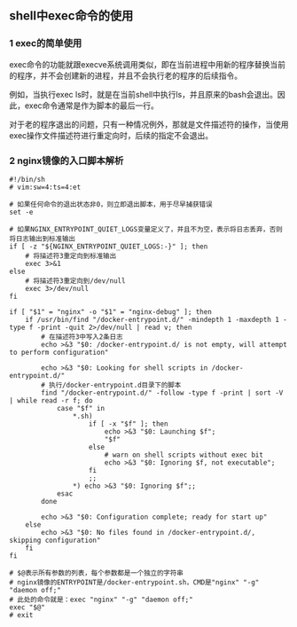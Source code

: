## shell中exec命令的使用

### 1 exec的简单使用

exec命令的功能就跟execve系统调用类似，即在当前进程中用新的程序替换当前的程序，并不会创建新的进程，并且不会执行老的程序的后续指令。

例如，当执行exec ls时，就是在当前shell中执行ls，并且原来的bash会退出。因此，exec命令通常是作为脚本的最后一行。

对于老的程序退出的问题，只有一种情况例外，那就是文件描述符的操作，当使用exec操作文件描述符进行重定向时，后续的指定不会退出。

### 2 nginx镜像的入口脚本解析

``` shell
#!/bin/sh
# vim:sw=4:ts=4:et

# 如果任何命令的退出状态非0，则立即退出脚本，用于尽早捕获错误
set -e

# 如果NGINX_ENTRYPOINT_QUIET_LOGS变量定义了，并且不为空，表示将日志丢弃，否则将日志输出到标准输出
if [ -z "${NGINX_ENTRYPOINT_QUIET_LOGS:-}" ]; then
	# 将描述符3重定向到标准输出
    exec 3>&1
else
	# 将描述符3重定向到/dev/null
    exec 3>/dev/null
fi

if [ "$1" = "nginx" -o "$1" = "nginx-debug" ]; then
    if /usr/bin/find "/docker-entrypoint.d/" -mindepth 1 -maxdepth 1 -type f -print -quit 2>/dev/null | read v; then
    	# 在描述符3中写入2条日志
        echo >&3 "$0: /docker-entrypoint.d/ is not empty, will attempt to perform configuration"

        echo >&3 "$0: Looking for shell scripts in /docker-entrypoint.d/"
        # 执行/docker-entrypoint.d目录下的脚本
        find "/docker-entrypoint.d/" -follow -type f -print | sort -V | while read -r f; do
            case "$f" in
                *.sh)
                    if [ -x "$f" ]; then
                        echo >&3 "$0: Launching $f";
                        "$f"
                    else
                        # warn on shell scripts without exec bit
                        echo >&3 "$0: Ignoring $f, not executable";
                    fi
                    ;;
                *) echo >&3 "$0: Ignoring $f";;
            esac
        done

        echo >&3 "$0: Configuration complete; ready for start up"
    else
        echo >&3 "$0: No files found in /docker-entrypoint.d/, skipping configuration"
    fi
fi

# $@表示所有参数的列表，每个参数都是一个独立的字符串
# nginx镜像的ENTRYPOINT是/docker-entrypoint.sh，CMD是"nginx" "-g" "daemon off;"
# 此处的命令就是：exec "nginx" "-g" "daemon off;"
exec "$@"
# exit
```